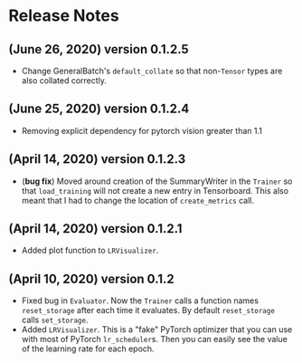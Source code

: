 # Release Notes

## (June 26, 2020) version 0.1.2.5
* Change GeneralBatch's `default_collate` so that non-`Tensor` types are also collated correctly.

## (June 25, 2020) version 0.1.2.4
* Removing explicit dependency for pytorch vision greater than 1.1

## (April 14, 2020) version 0.1.2.3
* (**bug fix**) Moved around creation of the SummaryWriter in the `Trainer` so that `load_training` will not create a new entry
in Tensorboard. This also meant that I had to change the location of `create_metrics` call.

## (April 14, 2020) version 0.1.2.1
* Added plot function to `LRVisualizer`.

## (April 10, 2020) version 0.1.2
* Fixed bug in `Evaluator`. Now the `Trainer` calls a function names `reset_storage` after each time it evaluates.
By default `reset_storage` calls `set_storage`.
*  Added `LRVisualizer`. This is a "fake" PyTorch optimizer that you can use with most of PyTorch `lr_scheduler`s.
Then you can easily see the value of the learning rate for each epoch.
